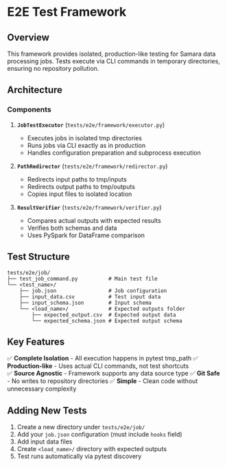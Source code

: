 # E2E Test Framework

## Overview

This framework provides isolated, production-like testing for Samara data processing jobs. Tests execute via CLI commands in temporary directories, ensuring no repository pollution.

## Architecture

### Components

1. **`JobTestExecutor`** (`tests/e2e/framework/executor.py`)
   - Executes jobs in isolated tmp directories
   - Runs jobs via CLI exactly as in production
   - Handles configuration preparation and subprocess execution

2. **`PathRedirector`** (`tests/e2e/framework/redirector.py`)
   - Redirects input paths to tmp/inputs
   - Redirects output paths to tmp/outputs
   - Copies input files to isolated location

3. **`ResultVerifier`** (`tests/e2e/framework/verifier.py`)
   - Compares actual outputs with expected results
   - Verifies both schemas and data
   - Uses PySpark for DataFrame comparison

## Test Structure

```
tests/e2e/job/
├── test_job_command.py          # Main test file
└── <test_name>/
    ├── job.json                 # Job configuration
    ├── input_data.csv           # Test input data
    ├── input_schema.json        # Input schema
    └── <load_name>/             # Expected outputs folder
        ├── expected_output.csv  # Expected output data
        └── expected_schema.json # Expected output schema
```

## Key Features

✅ **Complete Isolation** - All execution happens in pytest tmp_path
✅ **Production-like** - Uses actual CLI commands, not test shortcuts  
✅ **Source Agnostic** - Framework supports any data source type
✅ **Git Safe** - No writes to repository directories
✅ **Simple** - Clean code without unnecessary complexity

## Adding New Tests

1. Create a new directory under `tests/e2e/job/`
2. Add your `job.json` configuration (must include `hooks` field)
3. Add input data files
4. Create `<load_name>/` directory with expected outputs
5. Test runs automatically via pytest discovery
